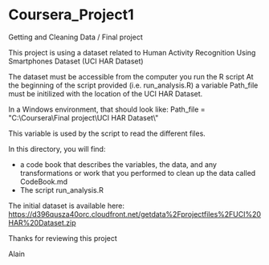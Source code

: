 # Coursera_Project1
Getting and Cleaning Data / Final project

This project is using a dataset related to Human Activity Recognition Using Smartphones Dataset (UCI HAR Dataset)

The dataset must be accessible from the computer you run the R script
At the beginning of the script provided (i.e. run_analysis.R) a variable Path_file must be initilized with the location of the UCI HAR Dataset.

In a Windows environment, that should look like:
Path_file = "C:\\Coursera\\Final project\\UCI HAR Dataset\\"

This variable is used by the script to read the different files.

In this directory, you will find:
- a code book that describes the variables, the data, and any transformations 
or work that you performed to clean up the data called CodeBook.md
- The script run_analysis.R

The initial dataset is available here:
https://d396qusza40orc.cloudfront.net/getdata%2Fprojectfiles%2FUCI%20HAR%20Dataset.zip

Thanks for reviewing this project

Alain
